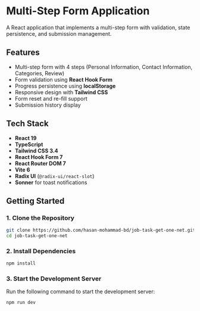 # Multi-Step Form Application

A React application that implements a multi-step form with validation, state persistence, and submission management.

## Features

- Multi-step form with 4 steps (Personal Information, Contact Information, Categories, Review)
- Form validation using **React Hook Form**
- Progress persistence using **localStorage**
- Responsive design with **Tailwind CSS**
- Form reset and re-fill support
- Submission history display

## Tech Stack

- **React 19**
- **TypeScript**
- **Tailwind CSS 3.4**
- **React Hook Form 7**
- **React Router DOM 7**
- **Vite 6**
- **Radix UI** (`@radix-ui/react-slot`)
- **Sonner** for toast notifications



## Getting Started

### 1. Clone the Repository

```bash
git clone https://github.com/hasan-mohammad-bd/job-task-get-one-net.git
cd job-task-get-one-net

```
### 2. Install Dependencies
```bash
npm install
```
### 3. Start the Development Server

Run the following command to start the development server:

```bash
npm run dev
```